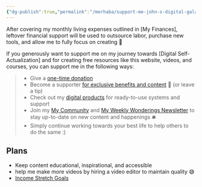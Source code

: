 ```yaml
---
{"dg-publish":true,"permalink":"/merhaba/support-me-john-s-digital-galaxy/","tags":["gardenEntry"]}
---
```



After covering my monthly living expenses outlined in [My Finances], leftover financial support will be used to outsource labor, purchase new tools, and allow me to fully focus on creating 🥳

If you generously want to support me on my journey towards [Digital Self-Actualization] and for creating free resources like this website, videos, and courses, you can support me in the following ways:

> -   Give a [one-time donation](https://ko-fi.com/johnmavrick)
> -   Become a supporter [for exclusive benefits and content](https://notes.johnmavrick.com/My+Areas/My+Membership) 🤝 (or leave a tip)
> -   Check out my [digital products](https://notes.johnmavrick.com/My+Areas/My+Personal+Brand#Products) for ready-to-use systems and support
> -   Join my [My Community](https://notes.johnmavrick.com/My+Areas/My+Community) and [My Weekly Wonderings Newsletter](https://notes.johnmavrick.com/My+Areas/My+Weekly+Wonderings+Newsletter) to stay up-to-date on new content and happenings 🛎️
> -   Simply continue working towards your best life to help others to do the same :)

## Plans

-   Keep content educational, inspirational, and accessible
-   help me make more videos by hiring a video editor to maintain quality 😅
-   [Income Stretch Goals](https://notes.johnmavrick.com/Income+Stretch+Goals)